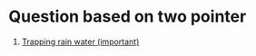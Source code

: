 # Question based on two pointer 
<ol>

<li>

[Trapping rain water (important)](https://www.geeksforgeeks.org/problems/trapping-rain-water-1587115621/1)
</li>



</ol>